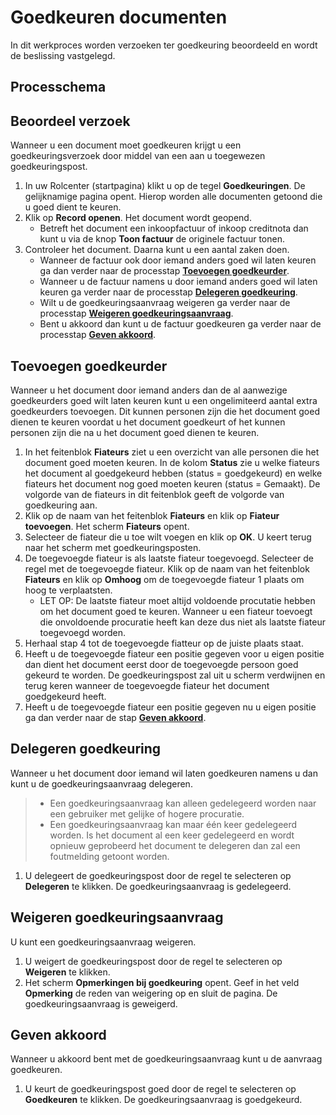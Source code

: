 # Goedkeuren documenten

In dit werkproces worden verzoeken ter goedkeuring beoordeeld en wordt de beslissing vastgelegd.

## Processchema

## Beoordeel verzoek
Wanneer u een document moet goedkeuren krijgt u een goedkeuringsverzoek door middel van een aan u toegewezen goedkeuringspost. 

1. In uw Rolcenter (startpagina) klikt u op de tegel **Goedkeuringen**. De gelijknamige pagina opent. Hierop worden alle documenten getoond die u goed dient te keuren. 
2. Klik op **Record openen**. Het document wordt geopend. 
	- Betreft het document een inkoopfactuur of inkoop creditnota dan kunt u via de knop **Toon factuur** de originele factuur tonen. 
3. Controleer het document. Daarna kunt u een aantal zaken doen. 
	-  Wanneer de factuur ook door iemand anders goed wil laten keuren ga dan verder naar de processtap **[Toevoegen goedkeurder](#toevoegen-goedkeurder)**.
	- Wanneer u de factuur namens u door iemand anders goed wil laten keuren ga verder naar de processtap **[Delegeren goedkeuring](#delegeren-goedkeuring)**.
	- Wilt u de goedkeuringsaanvraag weigeren ga verder naar de processtap **[Weigeren goedkeuringsaanvraag](#weigeren-goedkeuringsaanvraag)**.
	- Bent u akkoord dan kunt u de factuur goedkeuren ga verder naar de processtap **[Geven akkoord](#geven-akkoord)**.

## Toevoegen goedkeurder
Wanneer u het document door iemand anders dan de al aanwezige goedkeurders goed wilt laten keuren kunt u een ongelimiteerd aantal extra goedkeurders toevoegen. Dit kunnen personen zijn die het document goed dienen te keuren voordat u het document goedkeurt of het kunnen personen zijn die na u het document goed dienen te keuren. 

1. In het feitenblok **Fiateurs** ziet u een overzicht van alle personen die het document goed moeten keuren. In de kolom **Status** zie u welke fiateurs het document al goedgekeurd hebben (status = goedgekeurd) en welke fiateurs het document nog goed moeten keuren (status = Gemaakt). De volgorde van de fiateurs in dit feitenblok geeft de volgorde van goedkeuring aan. 
2. Klik op de naam van het feitenblok **Fiateurs** en klik op **Fiateur toevoegen**. Het scherm **Fiateurs** opent. 
3. Selecteer de fiateur die u toe wilt voegen en klik op **OK**. U keert terug naar het scherm met goedkeuringsposten.
4. De toegevoegde fiateur is als laatste fiateur toegevoegd. Selecteer de regel met de toegevoegde fiateur. Klik op de naam van het feitenblok **Fiateurs** en klik op **Omhoog** om de toegevoegde fiateur 1 plaats om hoog te verplaatsten. 
	- LET OP: De laatste fiateur moet altijd voldoende procutatie hebben om het document goed te keuren. Wanneer u een fiateur toevoegt die onvoldoende procuratie heeft kan deze dus niet als laatste fiateur toegevoegd worden.
6. Herhaal stap 4 tot de toegevoegde fiatteur op de juiste plaats staat.  
7. Heeft u de toegevoegde fiateur een positie gegeven voor u eigen positie dan dient het document eerst door de toegevoegde persoon goed gekeurd te worden. De goedkeuringspost zal uit u scherm verdwijnen en terug keren wanneer de toegevoegde fiateur het document goedgekeurd heeft. 
8. Heeft u de toegevoegde fiateur een positie gegeven nu u eigen positie ga dan verder naar de stap **[Geven akkoord](#geven-akkoord)**.

## Delegeren goedkeuring
Wanneer  u het document door iemand wil laten goedkeuren namens u dan kunt u de goedkeuringsaanvraag delegeren. 

> - Een goedkeuringsaanvraag kan alleen gedelegeerd worden naar een gebruiker met gelijke of hogere procuratie.
> - Een goedkeuringsaanvraag kan maar één keer gedelegeerd worden. Is het document al een keer gedelegeerd en wordt opnieuw geprobeerd het document te delegeren dan zal een foutmelding getoont worden. 

1. U delegeert de goedkeuringspost door de regel te selecteren op **Delegeren** te klikken. De goedkeuringsaanvraag is gedelegeerd. 

## Weigeren goedkeuringsaanvraag

U kunt een goedkeuringsaanvraag weigeren. 

1. U weigert de goedkeuringspost door de regel te selecteren op **Weigeren** te klikken. 
2. Het scherm **Opmerkingen bij goedkeuring** opent. Geef in het veld **Opmerking** de reden van weigering op en sluit de pagina. De goedkeuringsaanvraag is geweigerd.

## Geven akkoord

Wanneer u akkoord bent met de goedkeuringsaanvraag kunt u de aanvraag goedkeuren. 

1. U keurt de goedkeuringspost goed door de regel te selecteren op **Goedkeuren** te klikken. De goedkeuringsaanvraag is goedgekeurd.
<!--stackedit_data:
eyJoaXN0b3J5IjpbODI4ODUxOTcwLC0yNzA4Njk0NDJdfQ==
-->